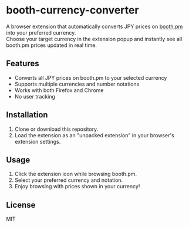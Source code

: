 # booth-currency-converter

A browser extension that automatically converts JPY prices on [booth.pm](https://booth.pm) into your preferred currency.  
Choose your target currency in the extension popup and instantly see all booth.pm prices updated in real time.

## Features

- Converts all JPY prices on booth.pm to your selected currency
- Supports multiple currencies and number notations
- Works with both Firefox and Chrome
- No user tracking

## Installation

1. Clone or download this repository.
2. Load the extension as an "unpacked extension" in your browser's extension settings.

## Usage

1. Click the extension icon while browsing booth.pm.
2. Select your preferred currency and notation.
3. Enjoy browsing with prices shown in your currency!

## License

MIT

